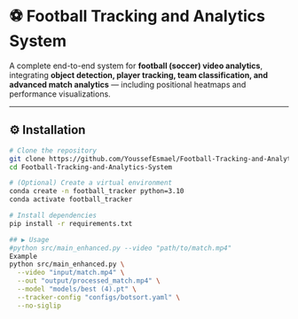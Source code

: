 # ⚽ Football Tracking and Analytics System

A complete end-to-end system for **football (soccer) video analytics**, integrating **object detection, player tracking, team classification, and advanced match analytics** — including positional heatmaps and performance visualizations.

---

## ⚙️ Installation

```bash
# Clone the repository
git clone https://github.com/YoussefEsmael/Football-Tracking-and-Analytics-System.git
cd Football-Tracking-and-Analytics-System

# (Optional) Create a virtual environment
conda create -n football_tracker python=3.10
conda activate football_tracker

# Install dependencies
pip install -r requirements.txt

## ▶️ Usage
#python src/main_enhanced.py --video "path/to/match.mp4"
Example
python src/main_enhanced.py \
  --video "input/match.mp4" \
  --out "output/processed_match.mp4" \
  --model "models/best (4).pt" \
  --tracker-config "configs/botsort.yaml" \
  --no-siglip

